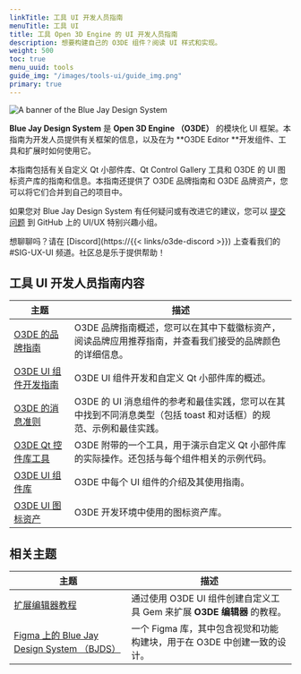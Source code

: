 ```yaml
---
linkTitle: 工具 UI 开发人员指南
menuTitle: 工具 UI
title: 工具 Open 3D Engine 的 UI 开发人员指南
description: 想要构建自己的 O3DE 组件？阅读 UI 样式和实现。
weight: 500
toc: true
menu_uuid: tools
guide_img: "/images/tools-ui/guide_img.png"
primary: true
---
```


![A banner of the Blue Jay Design System](/images/tools-ui/bjds-banner.png)

**Blue Jay Design System** 是 **Open 3D Engine （O3DE）** 的模块化 UI 框架。本指南为开发人员提供有关框架的信息，以及在为 **O3DE Editor **开发组件、工具和扩展时如何使用它。

本指南包括有关自定义 Qt 小部件库、Qt Control Gallery 工具和 O3DE 的 UI 图标资产库的指南和信息。本指南还提供了 O3DE 品牌指南和 O3DE 品牌资产，您可以将它们合并到自己的项目中。

如果您对 Blue Jay Design System 有任何疑问或有改进它的建议，您可以 [提交问题](https://github.com/o3de/sig-ui-ux/issues/new/choose) 到 GitHub 上的 UI/UX 特别兴趣小组。

想聊聊吗？请在 [Discord](https://{{< links/o3de-discord >}}) 上查看我们的 #SIG-UX-UI 频道。社区总是乐于提供帮助！

## 工具 UI 开发人员指南内容

| 主题 |描述 |
| --- | --- |
| [O3DE 的品牌指南](branding-guidelines) | O3DE 品牌指南概述，您可以在其中下载徽标资产，阅读品牌应用推荐指南，并查看我们接受的品牌颜色的详细信息。|
| [O3DE UI 组件开发指南](ux-patterns/component-card) | O3DE UI 组件开发和自定义 Qt 小部件库的概述。 |
| [O3DE 的消息准则](ux-patterns/error) | O3DE 的 UI 消息组件的参考和最佳实践，您可以在其中找到不同消息类型（包括 toast 和对话框）的规范、示例和最佳实践。|
| [O3DE Qt 控件库工具](uidev-control-gallery/) | O3DE 附带的一个工具，用于演示自定义 Qt 小部件库的实际操作。还包括与每个组件相关的示例代码。 |
| [O3DE UI 组件库](component-library/) | O3DE 中每个 UI 组件的介绍及其使用指南。 |
| [O3DE UI 图标资产](icon-assets/) | O3DE 开发环境中使用的图标资产库。 |

## 相关主题

| 主题 |描述 |
| --- | --- |
| [扩展编辑器教程](/docs/learning-guide/tutorials/extend-the-editor/) | 通过使用 O3DE UI 组件创建自定义工具 Gem 来扩展 **O3DE 编辑器** 的教程。 |
| [Figma 上的 Blue Jay Design System （BJDS）](https://www.figma.com/community/file/1232268259207644469) | 一个 Figma 库，其中包含视觉和功能构建块，用于在 O3DE 中创建一致的设计。 |

